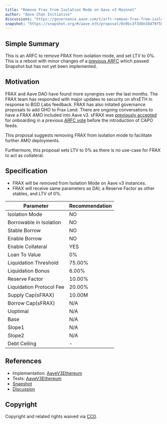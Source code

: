 ```yaml
---
title: "Remove Frax from Isolation Mode on Aave v3 Mainnet"
author: "Aave Chan Initiative"
discussions: "https://governance.aave.com/t/arfc-remove-frax-from-isolation-mode-on-aave-v3-mainnet/19337"
snapshot: "https://snapshot.org/#/aave.eth/proposal/0x9bc3f3d8e38d70f55887f2f2498e1b39f59467489158923488aceab73cd4f144"
---
```


## Simple Summary

This is an ARFC to remove FRAX from isolation mode, and set LTV to 0%. This is a reboot with minor changes of a [previous ARFC](https://governance.aave.com/t/arfc-remove-frax-from-isolation-mode-and-onboard-sfrax-to-aave-v3-mainnet/18506) which passed Snapshot but has not yet been implemented.

## Motivation

FRAX and Aave DAO have found more synergies over the last months. The FRAX team has responded with major updates to security on sfrxETH in response to BGD Labs feedback. FRAX has also initated governance proposals to add GHO to Frax Lend. There are ongoing conversations to have a FRAX AMO included into Aave v3. sFRAX was [previously accepted](https://governance.aave.com/t/arfc-add-sfrax-on-ethereum-v3/16303) for onboarding in a previous [ARFC vote](https://snapshot.org/#/aave.eth/proposal/0xdba99e9c8da24424447d7c7b70eff93ad5b6055714b5f34cf9859c923fb3a38a) before the introduction of CAPO feeds.

This proposal suggests removing FRAX from isolation mode to facilitate further AMO deployments.

Furthermore, this proposal sets LTV to 0% as there is no use-case for FRAX to act as collateral.

## Specification

- FRAX will be removed from Isolation Mode on Aave v3 instances.
- FRAX will receive same parameters as DAI, a Reserve Factor as other stables, and LTV of 0%.

| Parameter                | Recommendation |
| ------------------------ | -------------- |
| Isolation Mode           | NO             |
| Borrowable in Isolation  | NO             |
| Stable Borrow            | NO             |
| Enable Borrow            | NO             |
| Enable Collateral        | YES            |
| Loan To Value            | 0%             |
| Liquidation Threshold    | 75.00%         |
| Liquidation Bonus        | 6.00%          |
| Reserve Factor           | 10.00%         |
| Liquidation Protocol Fee | 20.00%         |
| Supply Cap(sFRAX)        | 10.00M         |
| Borrow Cap(sFRAX)        | N/A            |
| Uoptimal                 | N/A            |
| Base                     | N/A            |
| Slope1                   | N/A            |
| Slope2                   | N/A            |
| Debt Ceiling             | -              |

## References

- Implementation: [AaveV3Ethereum](https://github.com/bgd-labs/aave-proposals-v3/blob/main/src/20241105_AaveV3Ethereum_RemoveFraxFromIsolationModeOnAaveV3Mainnet/AaveV3Ethereum_RemoveFraxFromIsolationModeOnAaveV3Mainnet_20241105.sol)
- Tests: [AaveV3Ethereum](https://github.com/bgd-labs/aave-proposals-v3/blob/main/src/20241105_AaveV3Ethereum_RemoveFraxFromIsolationModeOnAaveV3Mainnet/AaveV3Ethereum_RemoveFraxFromIsolationModeOnAaveV3Mainnet_20241105.t.sol)
- [Snapshot](https://snapshot.org/#/aave.eth/proposal/0x9bc3f3d8e38d70f55887f2f2498e1b39f59467489158923488aceab73cd4f144)
- [Discussion](https://governance.aave.com/t/arfc-remove-frax-from-isolation-mode-on-aave-v3-mainnet/19337)

## Copyright

Copyright and related rights waived via [CC0](https://creativecommons.org/publicdomain/zero/1.0/).
